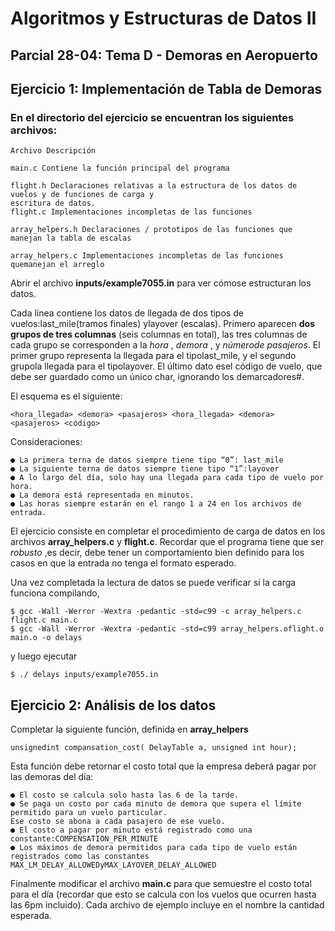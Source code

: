 # Algoritmos y Estructuras de Datos II

## Parcial 28-04: Tema D - Demoras en Aeropuerto

## Ejercicio 1: Implementación de Tabla de Demoras

### En el directorio del ejercicio se encuentran los siguientes archivos:

```
Archivo Descripción
```
```
main.c Contiene la función principal del programa
```
```
flight.h Declaraciones relativas a la estructura de los datos de vuelos y de funciones de carga y
escritura de datos.
flight.c Implementaciones incompletas de las funciones
```
```
array_helpers.h Declaraciones / prototipos de las funciones que manejan la tabla de escalas
```
```
array_helpers.c Implementaciones incompletas de las funciones quemanejan el arreglo
```
Abrir el archivo **inputs/example7055.in** para ver cómose estructuran los datos.

Cada línea contiene los datos de llegada de dos tipos de vuelos:last_mile(tramos finales) ylayover
(escalas). Primero aparecen **dos grupos de tres columnas** (seis columnas en total), las tres columnas de
cada grupo se corresponden a la _hora_ , _demora_ , y _númerode pasajeros_. El primer grupo representa la
llegada para el tipolast_mile, y el segundo grupola llegada para el tipolayover. El último dato esel
código de vuelo, que debe ser guardado como un único char, ignorando los demarcadores#.

El esquema es el siguiente:

```
<hora_llegada> <demora> <pasajeros> <hora_llegada> <demora> <pasajeros> <código>
```
Consideraciones:

```
● La primera terna de datos siempre tiene tipo “0”: last_mile
● La siguiente terna de datos siempre tiene tipo “1”:layover
● A lo largo del día, solo hay una llegada para cada tipo de vuelo por hora.
● La demora está representada en minutos.
● Las horas siempre estarán en el rango 1 a 24 en los archivos de entrada.
```
El ejercicio consiste en completar el procedimiento de carga de datos en los archivos **array_helpers.c** y
**flight.c**. Recordar que el programa tiene que ser _robusto_ ,es decir, debe tener un comportamiento bien
definido para los casos en que la entrada no tenga el formato esperado.

Una vez completada la lectura de datos se puede verificar si la carga funciona compilando,

```
$ gcc -Wall -Werror -Wextra -pedantic -std=c99 -c array_helpers.c flight.c main.c
$ gcc -Wall -Werror -Wextra -pedantic -std=c99 array_helpers.oflight.o main.o -o delays
```

y luego ejecutar

```
$ ./ delays inputs/example7055.in
```
## Ejercicio 2: Análisis de los datos

Completar la siguiente función, definida en **array_helpers**

```
unsignedint compansation_cost( DelayTable a, unsigned int hour);
```
Esta función debe retornar el costo total que la empresa deberá pagar por las demoras del dia:

```
● El costo se calcula solo hasta las 6 de la tarde.
● Se paga un costo por cada minuto de demora que supera el límite permitido para un vuelo particular.
Ese costo se abona a cada pasajero de ese vuelo.
● El costo a pagar por minuto está registrado como una constante:COMPENSATION_PER_MINUTE
● Los máximos de demora permitidos para cada tipo de vuelo están registrados como las constantes
MAX_LM_DELAY_ALLOWEDyMAX_LAYOVER_DELAY_ALLOWED
```
Finalmente modificar el archivo **main.c** para que semuestre el costo total para el día (recordar que esto
se calcula con los vuelos que ocurren hasta las 6pm incluido). Cada archivo de ejemplo incluye en el
nombre la cantidad esperada.



